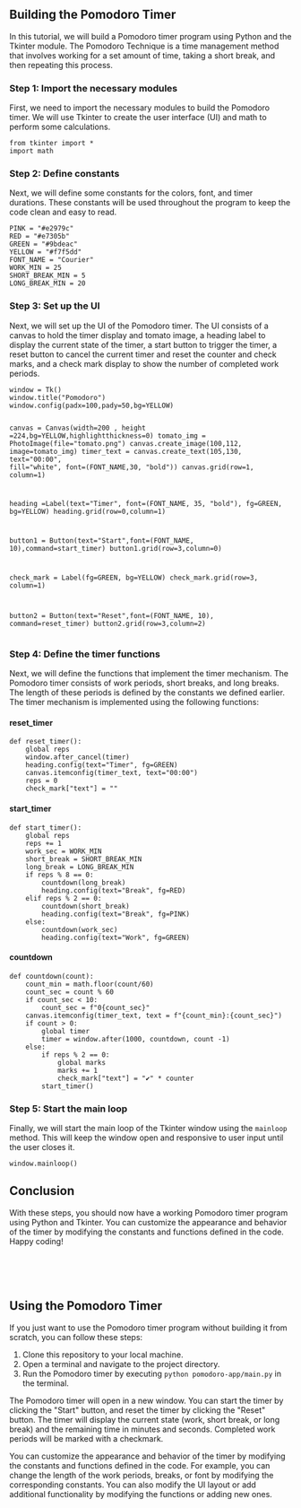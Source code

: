 
<h2>Building the Pomodoro Timer</h2>
<p>In this tutorial, we will build a Pomodoro timer program using Python and the Tkinter module. The Pomodoro Technique is a time management method that involves working for a set amount of time, taking a short break, and then repeating this process.</p>
<h3>Step 1: Import the necessary modules</h3>
<p>First, we need to import the necessary modules to build the Pomodoro timer. We will use Tkinter to create the user interface (UI) and math to perform some calculations.</p>
<pre><code>from tkinter import *
import math
</code></pre>
<h3>Step 2: Define constants</h3>
<p>Next, we will define some constants for the colors, font, and timer durations. These constants will be used throughout the program to keep the code clean and easy to read.</p>
<pre><code>PINK = "#e2979c"
RED = "#e7305b"
GREEN = "#9bdeac"
YELLOW = "#f7f5dd"
FONT_NAME = "Courier"
WORK_MIN = 25
SHORT_BREAK_MIN = 5
LONG_BREAK_MIN = 20
</code></pre>
<h3>Step 3: Set up the UI</h3>
<p>Next, we will set up the UI of the Pomodoro timer. The UI consists of a canvas to hold the timer display and tomato image, a heading label to display the current state of the timer, a start button to trigger the timer, a reset button to cancel the current timer and reset the counter and check marks, and a check mark display to show the number of completed work periods.</p>
<pre><code>window = Tk()
window.title("Pomodoro")
window.config(padx=100,pady=50,bg=YELLOW)

canvas = Canvas(width=200 , height =224,bg=YELLOW,highlightthickness=0)
tomato_img = PhotoImage(file="tomato.png")
canvas.create_image(100,112, image=tomato_img)
timer_text = canvas.create_text(105,130, text="00:00", fill="white", font=(FONT_NAME,30, "bold"))
canvas.grid(row=1, column=1)

heading =Label(text="Timer", font=(FONT_NAME, 35, "bold"), fg=GREEN, bg=YELLOW)
heading.grid(row=0,column=1)

button1 = Button(text="Start",font=(FONT_NAME, 10),command=start_timer)
button1.grid(row=3,column=0)

check_mark = Label(fg=GREEN, bg=YELLOW)
check_mark.grid(row=3, column=1)

button2 = Button(text="Reset",font=(FONT_NAME, 10), command=reset_timer)
button2.grid(row=3,column=2)
</code></pre>

<h3>Step 4: Define the timer functions</h3>
<p>Next, we will define the functions that implement the timer mechanism. The Pomodoro timer consists of work periods, short breaks, and long breaks. The length of these periods is defined by the constants we defined earlier. The timer mechanism is implemented using the following functions:</p>

<h4>reset_timer</h4>
<pre><code>def reset_timer():
    global reps
    window.after_cancel(timer)
    heading.config(text="Timer", fg=GREEN)
    canvas.itemconfig(timer_text, text="00:00")
    reps = 0
    check_mark["text"] = ""
</code></pre>

<h4>start_timer</h4>
<pre><code>def start_timer():
    global reps
    reps += 1
    work_sec = WORK_MIN
    short_break = SHORT_BREAK_MIN
    long_break = LONG_BREAK_MIN
    if reps % 8 == 0:
        countdown(long_break)
        heading.config(text="Break", fg=RED)
    elif reps % 2 == 0:
        countdown(short_break)
        heading.config(text="Break", fg=PINK)
    else:
        countdown(work_sec)
        heading.config(text="Work", fg=GREEN)
</code></pre>

<h4>countdown</h4>
<pre><code>def countdown(count):
    count_min = math.floor(count/60)
    count_sec = count % 60
    if count_sec < 10:
        count_sec = f"0{count_sec}"
    canvas.itemconfig(timer_text, text = f"{count_min}:{count_sec}")
    if count > 0:
        global timer
        timer = window.after(1000, countdown, count -1)
    else:
        if reps % 2 == 0:
            global marks
            marks += 1
            check_mark["text"] = "✔" * counter
        start_timer()
</code></pre>
<h3>Step 5: Start the main loop</h3>
<p>Finally, we will start the main loop of the Tkinter window using the <code>mainloop</code> method. This will keep the window open and responsive to user input until the user closes it.</p>
<pre><code>window.mainloop()
</code></pre>

<h2>Conclusion</h2>
<p>With these steps, you should now have a working Pomodoro timer program using Python and Tkinter. You can customize the appearance and behavior of the timer by modifying the constants and functions defined in the code. Happy coding!</p>


<br>
<br>
<br>
<h2>Using the Pomodoro Timer</h2>
<p>If you just want to use the Pomodoro timer program without building it from scratch, you can follow these steps:</p>
<ol>
	<li>Clone this repository to your local machine.</li>
	<li>Open a terminal and navigate to the project directory.</li>
	<li>Run the Pomodoro timer by executing <code>python pomodoro-app/main.py</code> in the terminal.</li>
</ol>
<p>The Pomodoro timer will open in a new window. You can start the timer by clicking the "Start" button, and reset the timer by clicking the "Reset" button. The timer will display the current state (work, short break, or long break) and the remaining time in minutes and seconds. Completed work periods will be marked with a checkmark.</p>
<p>You can customize the appearance and behavior of the timer by modifying the constants and functions defined in the code. For example, you can change the length of the work periods, breaks, or font by modifying the corresponding constants. You can also modify the UI layout or add additional functionality by modifying the functions or adding new ones.</p>

